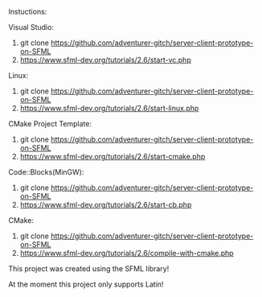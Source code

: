 Instuctions:

Visual Studio:
1. git clone https://github.com/adventurer-gitch/server-client-prototype-on-SFML
2. https://www.sfml-dev.org/tutorials/2.6/start-vc.php

Linux:
1. git clone https://github.com/adventurer-gitch/server-client-prototype-on-SFML
2. https://www.sfml-dev.org/tutorials/2.6/start-linux.php

CMake Project Template:
1. git clone https://github.com/adventurer-gitch/server-client-prototype-on-SFML
2. https://www.sfml-dev.org/tutorials/2.6/start-cmake.php

Code::Blocks(MinGW):
1. git clone https://github.com/adventurer-gitch/server-client-prototype-on-SFML
2. https://www.sfml-dev.org/tutorials/2.6/start-cb.php

CMake:
1. git clone https://github.com/adventurer-gitch/server-client-prototype-on-SFML
2. https://www.sfml-dev.org/tutorials/2.6/compile-with-cmake.php

This project was created using the SFML library!

At the moment this project only supports Latin!
